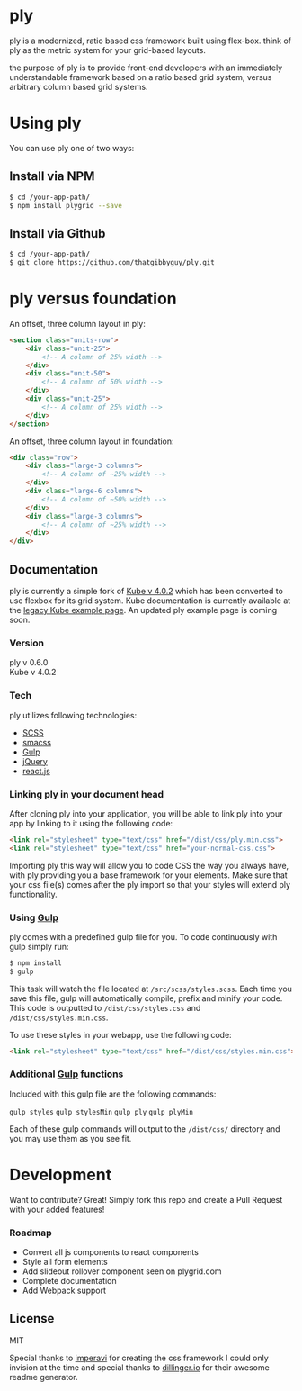 # ply

ply is a modernized, ratio based css framework built using flex-box. think of ply as the metric system for your grid-based layouts.

the purpose of ply is to provide front-end developers with an immediately understandable framework based on a ratio based grid system, versus arbitrary column based grid systems.

# Using ply
You can use ply one of two ways:

## Install via NPM

```sh
$ cd /your-app-path/
$ npm install plygrid --save
```

## Install via Github

```sh
$ cd /your-app-path/
$ git clone https://github.com/thatgibbyguy/ply.git
```

# ply versus foundation

An offset, three column layout in ply:  
```html
<section class="units-row">
    <div class="unit-25">
        <!-- A column of 25% width -->
    </div>
    <div class="unit-50">
        <!-- A column of 50% width -->
    </div>
    <div class="unit-25">
        <!-- A column of 25% width -->
    </div>
</section>
```

An offset, three column layout in foundation:  
```html
<div class="row">
    <div class="large-3 columns">
        <!-- A column of ~25% width -->
    </div>
    <div class="large-6 columns">
        <!-- A column of ~50% width -->
    </div>
    <div class="large-3 columns">
        <!-- A column of ~25% width -->
    </div>
</div>
```

## Documentation 

ply is currently a simple fork of [Kube v 4.0.2] which has been converted to use flexbox for its grid system. Kube documentation is currently available at the [legacy Kube example page]. An updated ply example page is coming soon.

### Version
ply v 0.6.0  
Kube v 4.0.2  

### Tech
ply utilizes following technologies:

* [SCSS]
* [smacss]
* [Gulp]
* [jQuery]
* [react.js]

### Linking ply in your document head
After cloning ply into your application, you will be able to link ply into your app by linking to it using the following code:

```html
<link rel="stylesheet" type="text/css" href="/dist/css/ply.min.css">
<link rel="stylesheet" type="text/css" href="your-normal-css.css">
```
Importing ply this way will allow you to code CSS the way you always have, with ply providing you a base framework for your elements. Make sure that your css file(s) comes after the ply import so that your styles will extend ply functionality.

### Using [Gulp]
ply comes with a predefined gulp file for you. To code continuously with gulp simply run:

```sh
$ npm install
$ gulp
```
This task will watch the file located at `/src/scss/styles.scss`. Each time you save this file, gulp will automatically compile, prefix and minify your code. This code is outputted to `/dist/css/styles.css` and `/dist/css/styles.min.css`. 

To use these styles in your webapp, use the following code:

```html
<link rel="stylesheet" type="text/css" href="/dist/css/styles.min.css">
```

### Additional [Gulp] functions
Included with this gulp file are the following commands:  

`gulp styles` `gulp stylesMin` `gulp ply` `gulp plyMin`

Each of these gulp commands will output to the `/dist/css/` directory and you may use them as you see fit. 

# Development

Want to contribute? Great! Simply fork this repo and create a Pull Request with your added features!

### Roadmap

 - Convert all js components to react components
 - Style all form elements
 - Add slideout rollover component seen on plygrid.com
 - Complete documentation
 - Add Webpack support

License
----

MIT

Special thanks to [imperavi] for creating the css framework I could only invision at the time and special thanks to [dillinger.io] for their awesome readme generator.

[//]: # (These are reference links used in the body of this note and get stripped out when the markdown processor does its job. There is no need to format nicely because it shouldn't be seen. Thanks SO - http://stackoverflow.com/questions/4823468/store-comments-in-markdown-syntax)

   [Kube v 4.0.2]: <https://github.com/imperavi/kube>
   [thatgibbyguy]: <https://twitter.com/thatgibbyguy>
   [legacy Kube example page]: <http://k1.imperavi.com/>
   [SCSS]: <http://sass-lang.com/>
   [git-repo-url]: <https://github.com/thatgibbyguy/ply.git>
   [smacss]: <https://smacss.com>
   [gulp]: <http://gulpjs.com/>
   [grunt]: <http://gruntjs.com/>
   [jQuery]: <http://jquery.com>
   [react.js]: <https://facebook.github.io/react/>
   [dillinger.io]: <http://dillinger.io/>
   [imperavi]: <https://imperavi.com/>


